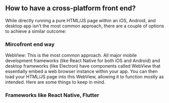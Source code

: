 ## How to have a cross-platform front end?

While directly running a pure HTML/JS page within an iOS, Android, and desktop app isn't the most common approach, there are a couple of options to achieve a similar outcome:

### Mircofront end way

WebView: This is the most common approach. All major mobile development frameworks (like React Native for both iOS and Android) and desktop frameworks (like Electron) have components called WebView that essentially embed a web browser instance within your app. You can then load your HTML/JS page into this WebView, allowing it to function mostly as intended. Here are some things to keep in mind.

### Frameworks like React Native, Flutter